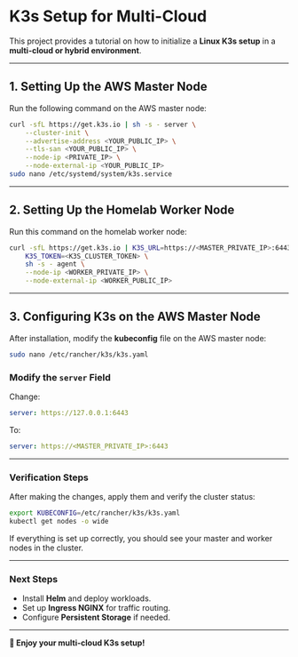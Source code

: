 # K3s Setup for Multi-Cloud

This project provides a tutorial on how to initialize a **Linux K3s setup** in a **multi-cloud or hybrid environment**.

---

## **1. Setting Up the AWS Master Node**
Run the following command on the AWS master node:

```bash
curl -sfL https://get.k3s.io | sh -s - server \
    --cluster-init \
    --advertise-address <YOUR_PUBLIC_IP> \
    --tls-san <YOUR_PUBLIC_IP> \
    --node-ip <PRIVATE_IP> \
    --node-external-ip <YOUR_PUBLIC_IP>
sudo nano /etc/systemd/system/k3s.service
```

---

## **2. Setting Up the Homelab Worker Node**
Run this command on the homelab worker node:

```bash
curl -sfL https://get.k3s.io | K3S_URL=https://<MASTER_PRIVATE_IP>:6443 \
    K3S_TOKEN=<K3S_CLUSTER_TOKEN> \
    sh -s - agent \
    --node-ip <WORKER_PRIVATE_IP> \
    --node-external-ip <WORKER_PUBLIC_IP>
```

---

## **3. Configuring K3s on the AWS Master Node**
After installation, modify the **kubeconfig** file on the AWS master node:

```bash
sudo nano /etc/rancher/k3s/k3s.yaml
```

### **Modify the `server` Field**
Change:

```yaml
server: https://127.0.0.1:6443
```
To:

```yaml
server: https://<MASTER_PRIVATE_IP>:6443
```

---

### **Verification Steps**
After making the changes, apply them and verify the cluster status:

```bash
export KUBECONFIG=/etc/rancher/k3s/k3s.yaml
kubectl get nodes -o wide
```

If everything is set up correctly, you should see your master and worker nodes in the cluster.

---

### **Next Steps**
- Install **Helm** and deploy workloads.
- Set up **Ingress NGINX** for traffic routing.
- Configure **Persistent Storage** if needed.

---

**🚀 Enjoy your multi-cloud K3s setup!**
